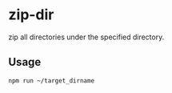 # zip-dir
zip all directories under the specified directory.

## Usage
`npm run ~/target_dirname`





